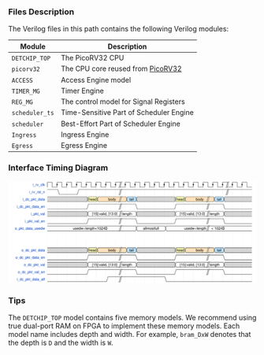 ### Files Description

The Verilog files in this path contains the following Verilog modules:

| Module                   | Description                                                              |
| ------------------------ | ------------------------------------------------------------------------ |
| `DETCHIP_TOP`            | The PicoRV32 CPU                                                         |
| `picorv32`               | The CPU core reused from [PicoRV32](https://github.com/YosysHQ/picorv32) |
| `ACCESS`                 | Access Engine model                                                      |
| `TIMER_MG`               | Timer Engine                                                             |
| `REG_MG`                 | The control model for Signal Registers                                   |
| `scheduler_ts`           | Time-Sensitive Part of Scheduler Engine                                  |
| `scheduler`              | Best-Effort Part of Scheduler Engine                                     |
| `Ingress`                | Ingress Engine                                                           |
| `Egress`                 | Egress Engine                                                            |

### Interface Timing Diagram

<div align="left"><img src="../Doc/DetChip_wavedrom.svg" alt="DetChip Interface Timing Diagram" width=770></div>

<!-- 
{signal: [
  {name: 'i_rv_clk',           wave: 'pP.....|..........|..'},
  {name: 'i_rv_rst_n',         wave: '10.1...|..........|..'},
  {name: 'i_dc_pkt_data',      wave: 'x...34.|5x...34.|5x..', data: ['head', 'body', 'tail', 'head', 'body', 'tail']},
  {name: 'i_dc_pkt_data_en',   wave: '0...1..|.0...1..|.0..'},
  {name: 'i_pkt_val',          wave: 'x...2..|.x...2..|.x..', data:['[15]:valid, [13:0]    :length', '[15]:valid, [13:0]    :length']},
  {name: 'i_pkt_val_en',       wave: '0...1..|.0...1..|.0..'},
  {name: 'o_pkt_data_usedw',   wave: '2......|.2..2...|....', data:['usedw+length<1024B', 'allmostfull', 'usedw+length     < 1024B          ']},
  {},
  {},
  {name: 'o_dc_pkt_data',      wave: 'x...34.|5x...34.|5x..', data: ['head', 'body', 'tail', 'head', 'body', 'tail']},
  {name: 'o_dc_pkt_data_en',   wave: '0...1..|.0...1..|.0..'},
  {name: 'o_dc_pkt_val',       wave: 'x...2..|.x...2..|.x..', data:['[15]:valid, [13:0]    :length', '[15]:valid, [13:0]    :length']},
  {name: 'o_dc_pkt_val_en',    wave: '0...1..|.0...1..|.0..'},
  {name: 'i_dc_pkt_data_alf',  wave: '0.....1|....0........'}
]
}
 -->

### Tips

The `DETCHIP_TOP` model contains five memory models. We recommend using true dual-port RAM on FPGA to implement these memory models. Each model name includes depth and width. For example, `bram_DxW` denotes that the depth is `D` and the width is `W`.